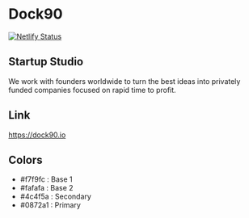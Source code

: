 # Dock90

[![Netlify Status](https://api.netlify.com/api/v1/badges/2b7238fe-c025-4491-89cd-73a4b1c2ab7b/deploy-status)](https://app.netlify.com/sites/dock90/deploys)

## Startup Studio
We work with founders worldwide to turn the best ideas into privately funded companies focused on rapid time to profit.

## Link
https://dock90.io

## Colors
- #f7f9fc : Base 1
- #fafafa : Base 2
- #4c4f5a : Secondary
- #0872a1 : Primary
